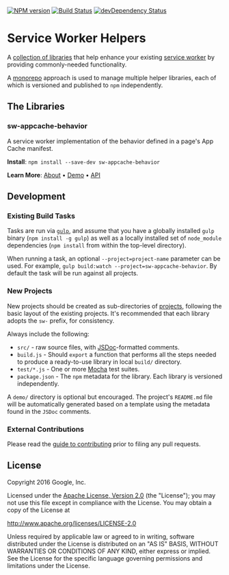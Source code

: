 <!-- To make changes, edit templates/README.hbs, not README.md! -->
[![NPM version][npm-image]][npm-url]
[![Build Status][travis-image]][travis-url]
[![devDependency Status](https://david-dm.org/googlechrome/sw-helpers/dev-status.svg)](https://david-dm.org/googlechrome/sw-helpers#info=devDependencies)

# Service Worker Helpers

A [collection of libraries](#the-libraries) that help enhance your existing
[service worker](http://www.html5rocks.com/en/tutorials/service-worker/introduction/)
by providing commonly-needed functionality.

A [monorepo](https://github.com/babel/babel/blob/master/doc/design/monorepo.md)
approach is used to manage multiple helper libraries, each of which is versioned
and published to `npm` independently.

## The Libraries
### sw-appcache-behavior
A service worker implementation of the behavior defined in a page&#x27;s App Cache manifest.

**Install**: `npm install --save-dev sw-appcache-behavior`

**Learn More**: [About](projects/sw-appcache-behavior) •
                [Demo](projects/sw-appcache-behavior#demo) •
                [API](projects/sw-appcache-behavior#api)


## Development

### Existing Build Tasks

Tasks are run via [`gulp`](http://gulpjs.com/), and assume that you have a
globally installed `gulp` binary (`npm install -g gulp`) as well as
a locally installed set of `node_module` dependencies (`npm install` from within
the top-level directory).

When running a task, an optional `--project=project-name` parameter can be used.
For example, `gulp build:watch --project=sw-appcache-behavior`.
By default the task will be run against all projects.

### New Projects

New projects should be created as sub-directories of [projects](projects/),
following the basic layout of the existing projects. It's recommended that each
library adopts the `sw-` prefix, for consistency.

Always include the following:

- `src/` - raw source files, with [JSDoc](http://usejsdoc.org/)-formatted
comments.
- `build.js` - Should `export` a function that performs all the steps needed to
produce a ready-to-use library in local `build/` directory.
- `test/*.js` - One or more [Mocha](https://mochajs.org/) test suites.
- `package.json` - The `npm` metadata for the library. Each library is
versioned independently.

A `demo/` directory is optional but encouraged. The project's `README.md` file
will be automatically generated based on a template using the metadata found in
the `JSDoc` comments.

### External Contributions

Please read the [guide to contributing](CONTRIBUTING.md) prior to filing any
pull requests.

## License

Copyright 2016 Google, Inc.

Licensed under the [Apache License, Version 2.0](LICENSE) (the "License");
you may not use this file except in compliance with the License. You may
obtain a copy of the License at

  http://www.apache.org/licenses/LICENSE-2.0

Unless required by applicable law or agreed to in writing, software
distributed under the License is distributed on an "AS IS" BASIS,
WITHOUT WARRANTIES OR CONDITIONS OF ANY KIND, either express or implied.
See the License for the specific language governing permissions and
limitations under the License.

[npm-url]: https://npmjs.org/package/sw-helpers
[npm-image]: https://badge.fury.io/js/sw-helpers.svg
[travis-url]: https://travis-ci.org/GoogleChrome/sw-helpers
[travis-image]: https://travis-ci.org/GoogleChrome/sw-helpers.svg?branch=master
